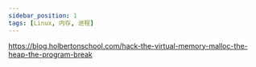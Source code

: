 ```yaml
---
sidebar_position: 1
tags: [Linux, 内存, 进程]
---
```


https://blog.holbertonschool.com/hack-the-virtual-memory-malloc-the-heap-the-program-break